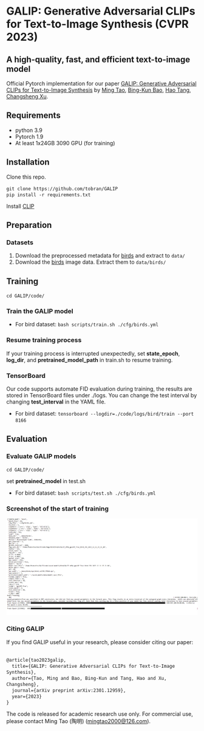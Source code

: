 

# GALIP: Generative Adversarial CLIPs for Text-to-Image Synthesis (CVPR 2023)


## A high-quality, fast, and efficient text-to-image model

Official Pytorch implementation for our paper [GALIP: Generative Adversarial CLIPs for Text-to-Image Synthesis](https://arxiv.org/abs/2301.12959) by [Ming Tao](https://scholar.google.com/citations?user=5GlOlNUAAAAJ), [Bing-Kun Bao](https://scholar.google.com/citations?user=lDppvmoAAAAJ&hl=en), [Hao Tang](https://scholar.google.com/citations?user=9zJkeEMAAAAJ&hl=en), [Changsheng Xu](https://scholar.google.com/citations?user=hI9NRDkAAAAJ). 

## Requirements
- python 3.9
- Pytorch 1.9
- At least 1x24GB 3090 GPU (for training)

## Installation

Clone this repo.
```
git clone https://github.com/tobran/GALIP
pip install -r requirements.txt
```
Install [CLIP](https://github.com/openai/CLIP)

## Preparation
### Datasets
1. Download the preprocessed metadata for [birds](https://drive.google.com/file/d/1I6ybkR7L64K8hZOraEZDuHh0cCJw5OUj/view?usp=sharing) and extract to `data/`
2. Download the [birds](http://www.vision.caltech.edu/visipedia/CUB-200-2011.html) image data. Extract them to `data/birds/`

## Training
  ```
  cd GALIP/code/
  ```
### Train the GALIP model
  - For bird dataset: `bash scripts/train.sh ./cfg/birds.yml`

### Resume training process
If your training process is interrupted unexpectedly, set **state_epoch**, **log_dir**, and **pretrained_model_path** in train.sh to resume training.

### TensorBoard
Our code supports automate FID evaluation during training, the results are stored in TensorBoard files under ./logs. You can change the test interval by changing **test_interval** in the YAML file.

  - For bird dataset: `tensorboard --logdir=./code/logs/bird/train --port 8166`


## Evaluation

### Evaluate GALIP models

  ```
  cd GALIP/code/
  ```
set **pretrained_model** in test.sh
- For bird dataset: `bash scripts/test.sh ./cfg/birds.yml`

### Screenshot of the start of training
![Alt text](Screenshot_Training.png)

### Citing GALIP

If you find GALIP useful in your research, please consider citing our paper:
```

@article{tao2023galip,
  title={GALIP: Generative Adversarial CLIPs for Text-to-Image Synthesis},
  author={Tao, Ming and Bao, Bing-Kun and Tang, Hao and Xu, Changsheng},
  journal={arXiv preprint arXiv:2301.12959},
  year={2023}
}

```

The code is released for academic research use only. For commercial use, please contact Ming Tao (陶明) (mingtao2000@126.com).

